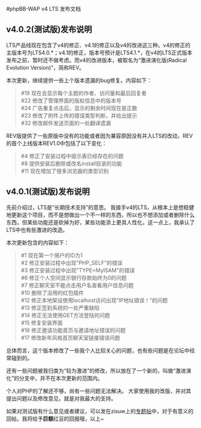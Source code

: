 #phpBB-WAP v4 LTS 发布文档

## v4.0.2(测试版)发布说明
LTS产品线现在包含了v4的修正、v4.1的修正以及v4的改进这三种。v4的修正的主版本号为LTS4.0.\*；v4.1的修正，版本号预计是LTS4.1.\*，在v4的LTS正式版本发布之前，暂时还不做考虑。而v4的改进版本，被取名为“激进演化版(Radical Evolution Version)”，简称REV。

本次更新，继续提供一些上个版本遗漏的bug修复。内容如下：

>\#19 现在会显示每个主题的作者、访问量和最后回复者<br/>
>\#22 修改了管理界面的版权信息中的版本号<br/>
>\#24 广告重复点击后，显示的剩余时间现在是正数<br/>
>\#23 修改了附件上传的错误类型判断，并给出提示<br/>
>\#32 修改邮件发送页面的一处翻译遗漏<br/>

REV版提供了一些原版中没有的功能或者因为兼容原因没有并入LTS的改动，REV的首个上线版本REV1.0中包括了以下变化：

>\#4 修正了安装过程中提示表已经存在的问题<br/>
>\#8 提供安装后删除或改名install目录的功能<br/>
>\#11 现在增加了很多浏览器的类型识别<br/>



## v4.0.1(测试版)发布说明
先前介绍过，LTS是“长期技术支持”的意思。
我接手v4的LTS，从根本上是想稳健地更新这个项目，而不是想做出一个不一样的东西，所以也不想添加或者删除什么东西，但某些功能还是砍掉为好，某些功能添上更具人性化，这一点上，我承认了LTS中也有些激进的改造。

本次更新包含的内容如下：

>\#1 现在第一个用户的ID为1<br/>
>\#2 修正安装过程中出现"PHP_SELF"的错误<br/>
>\#3 修正安装过程中出现"TYPE=MyISAM"的错误<br/>
>\#6 修正个人空间显示银行存款始终为0的问题<br/>
>\#7 修正聊天室不能点击用户名查看用户信息问题<br/>
>\#10 删除了没用的红包插件<br/>
>\#12 修正本地架设使用localhost访问出现“IP地址错误！”的问题<br/>
>\#13 修正签到系统的一处严重缺陷<br/>
>\#14 修正无法使用GET方法登陆的问题<br/>
>\#15 修复安装界面<br/>
>\#16 修正邀请功能首页与邀请地址错误的问题<br/>
>\#17 修改新年风格首页聊天室链接错误问题<br/>


总体而言，这个版本修改了一些我个人比较关心的问题，也有些问题是在论坛中经常碰到的。

还有一些问题被我归类为“较为激进”的修改，所以放在了一个新的，叫做“激进演化”的分支中，并不在本次更新的范围内。

个人对PHP的了解还不够，尚有一些问题无法解决。
大家使用我的改版，并对其提出问题以及修改意见，就是对我最大的支持。

如果对测试版有什么意见或者建议，可以发在zisuw上的[专题帖](http://zisuw.com/viewtopic.php?p=24720)中，对于有意义的回帖，我将给予**巨额**红豆的回报哦，以上~
